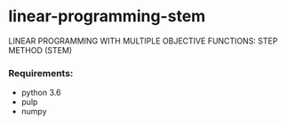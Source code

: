 # linear-programming-stem<br>
LINEAR PROGRAMMING WITH MULTIPLE OBJECTIVE FUNCTIONS: STEP METHOD (STEM)<br> 
### Requirements:
<ul>
<li>python 3.6</li>
<li>pulp</li>
<li>numpy</li<
</ul>
